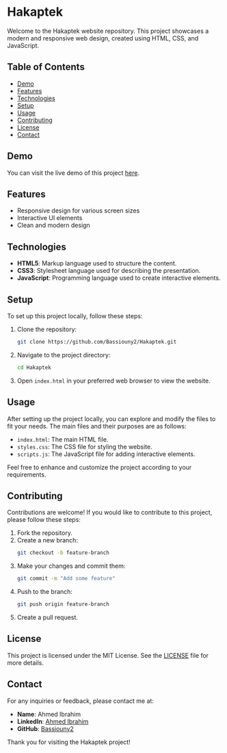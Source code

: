 # Hakaptek

Welcome to the Hakaptek website repository. This project showcases a modern and responsive web design, created using HTML, CSS, and JavaScript.

## Table of Contents

- [Demo](#demo)
- [Features](#features)
- [Technologies](#technologies)
- [Setup](#setup)
- [Usage](#usage)
- [Contributing](#contributing)
- [License](#license)
- [Contact](#contact)

## Demo

You can visit the live demo of this project [here](https://bassiouny2.github.io/Hakaptek/).

## Features

- Responsive design for various screen sizes
- Interactive UI elements
- Clean and modern design

## Technologies

- **HTML5**: Markup language used to structure the content.
- **CSS3**: Stylesheet language used for describing the presentation.
- **JavaScript**: Programming language used to create interactive elements.

## Setup

To set up this project locally, follow these steps:

1. Clone the repository:
    ```bash
    git clone https://github.com/Bassiouny2/Hakaptek.git
    ```

2. Navigate to the project directory:
    ```bash
    cd Hakaptek
    ```

3. Open `index.html` in your preferred web browser to view the website.

## Usage

After setting up the project locally, you can explore and modify the files to fit your needs. The main files and their purposes are as follows:

- `index.html`: The main HTML file.
- `styles.css`: The CSS file for styling the website.
- `scripts.js`: The JavaScript file for adding interactive elements.

Feel free to enhance and customize the project according to your requirements.

## Contributing

Contributions are welcome! If you would like to contribute to this project, please follow these steps:

1. Fork the repository.
2. Create a new branch:
    ```bash
    git checkout -b feature-branch
    ```
3. Make your changes and commit them:
    ```bash
    git commit -m "Add some feature"
    ```
4. Push to the branch:
    ```bash
    git push origin feature-branch
    ```
5. Create a pull request.

## License

This project is licensed under the MIT License. See the [LICENSE](LICENSE) file for more details.

## Contact

For any inquiries or feedback, please contact me at:

- **Name**: Ahmed Ibrahim
- **LinkedIn**: [Ahmed Ibrahim](https://www.linkedin.com/in/shaker7/)
- **GitHub**: [Bassiouny2](https://github.com/Bassiouny2)

Thank you for visiting the Hakaptek project!
